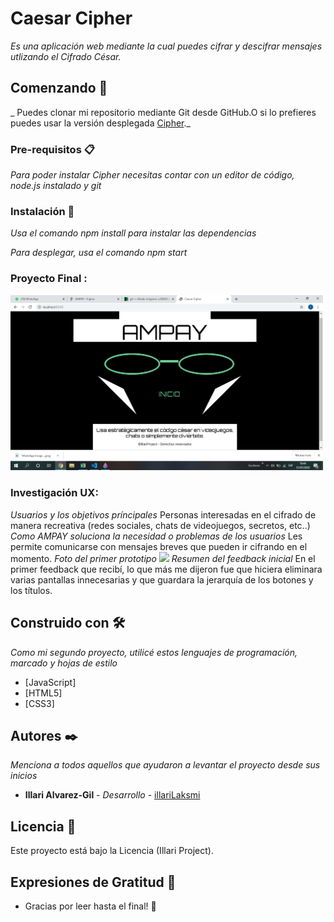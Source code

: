 # Caesar Cipher

_Es una aplicación web mediante la cual puedes cifrar y descifrar mensajes utlizando el Cifrado César._

## Comenzando 🚀

_ Puedes clonar mi repositorio mediante Git desde GitHub.O si lo prefieres puedes usar la versión desplegada [Cipher](https://illarilaksmi.github.io/LIM013-cipher/src/)._


### Pre-requisitos 📋

_Para poder instalar Cipher necesitas contar con un editor de código, node.js instalado y git_


### Instalación 🔧

_Usa el comando npm install para instalar las dependencias_

_Para desplegar, usa el comando npm start_
### Proyecto Final :
<img src="/images/version final.png" width="500">

### Investigación UX:
_Usuarios y los objetivos príncipales_
Personas interesadas en el cifrado de manera recreativa (redes sociales, chats de videojuegos, secretos, etc..)
_Como AMPAY soluciona la necesidad o problemas de los usuarios_ 
Les permite comunicarse con mensajes breves  que pueden ir cifrando en el momento.
_Foto del primer prototipo_ 
<img src="/images/prototipo.jpg" width="500">
_Resumen del feedback inicial_
En el primer feedback que recibí, lo que más me dijeron fue que hiciera eliminara varias pantallas innecesarias y que guardara la jerarquía de los botones y los títulos.

## Construido con 🛠️

_Como mi segundo proyecto, utilicé estos lenguajes de programación, marcado y hojas de estilo_

* [JavaScript]
* [HTML5]
* [CSS3]

## Autores ✒️

_Menciona a todos aquellos que ayudaron a levantar el proyecto desde sus inicios_

* **Illari Alvarez-Gil** - *Desarrollo* - [illariLaksmi](https://github.com/illariLaksmi)

## Licencia 📄

Este proyecto está bajo la Licencia (Illari Project).

## Expresiones de Gratitud 🎁

* Gracias por leer hasta el final! 📢

